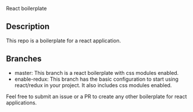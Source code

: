 React boilerplate

## Description

This repo is a boilerplate for a react application.

## Branches

* master: This branch is a react boilerplate with css modules enabled.
* enable-redux: This branch has the basic configuration to start using react/redux in your project. It also includes css modules enabled.

Feel free to submit an issue or a PR to create any other boilerplate for react applications.
